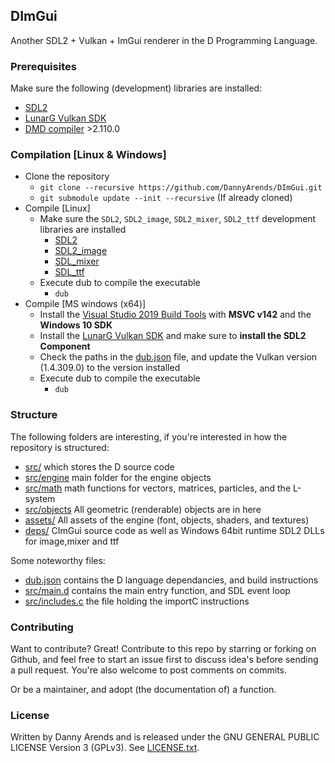 ## DImGui
Another SDL2 + Vulkan + ImGui renderer in the D Programming Language.

### Prerequisites
Make sure the following (development) libraries are installed:
* [SDL2](https://www.libsdl.org/)
* [LunarG Vulkan SDK](https://vulkan.lunarg.com/)
* [DMD compiler](https://dlang.org/download.html) >2.110.0

### Compilation [Linux & Windows]

* Clone the repository
  * `git clone --recursive https://github.com/DannyArends/DImGui.git`
  * `git submodule update --init --recursive` (If already cloned)
* Compile [Linux]
  * Make sure the `SDL2`, `SDL2_image`, `SDL2_mixer`, `SDL2_ttf` development libraries are installed
    * [SDL2](https://www.libsdl.org/)
    * [SDL2_image](https://www.libsdl.org/projects/SDL_image/)
    * [SDL_mixer](https://www.libsdl.org/projects/SDL_mixer/)
    * [SDL_ttf](https://www.libsdl.org/projects/SDL_ttf/)
  * Execute dub to compile the executable
    * `dub`
* Compile [MS windows (x64)]
  * Install the [Visual Studio 2019 Build Tools](https://visualstudio.microsoft.com/downloads/?q=build+tools) with **MSVC v142** and the **Windows 10 SDK**
  * Install the [LunarG Vulkan SDK](https://vulkan.lunarg.com/) and make sure to **install the SDL2 Component**
  * Check the paths in the [dub.json](./dub.json) file, and update the Vulkan version (1.4.309.0) to the version installed
  * Execute dub to compile the executable
    * `dub`

### Structure
The following folders are interesting, if you're interested in how the repository is structured:

- [src/](./src/) which stores the D source code 
- [src/engine](./src/engine/) main folder for the engine objects
- [src/math](./src/math/) math functions for vectors, matrices, particles, and the L-system
- [src/objects](./src/objects) All geometric (renderable) objects are in here
- [assets/](./assets/) All assets of the engine (font, objects, shaders, and textures)
- [deps/](./deps/) CImGui source code as well as Windows 64bit runtime SDL2 DLLs for image,mixer and ttf

Some noteworthy files:

- [dub.json](./dub.json) contains the D language dependancies, and build instructions
- [src/main.d](./src/main.d) contains the main entry function, and SDL event loop
- [src/includes.c](./src/includes.c) the file holding the importC instructions

### Contributing

Want to contribute? Great! Contribute to this repo by starring or forking on Github, and feel free 
to start an issue first to discuss idea's before sending a pull request. You're also welcome to 
post comments on commits.

Or be a maintainer, and adopt (the documentation of) a function.

### License

Written by Danny Arends and is released under the GNU GENERAL PUBLIC LICENSE Version 3 (GPLv3). See [LICENSE.txt](./LICENSE.txt).
